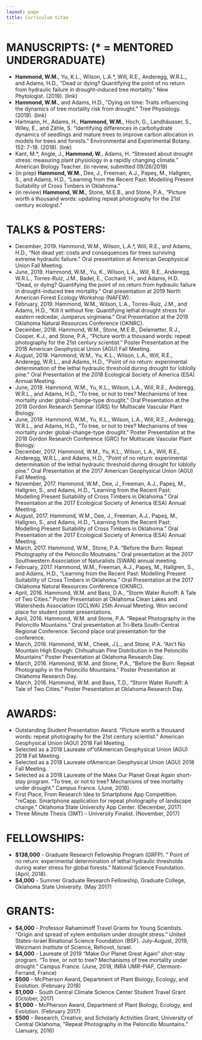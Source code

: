 ```yaml
---
layout: page
title: Curriculum Vitae
---
```


# MANUSCRIPTS: (* = MENTORED UNDERGRADUATE)
- **Hammond, W.M.**, Yu, K.L., Wilson, L.A.*, Will, R.E., Anderegg, W.R.L., and Adams, H.D., "Dead or dying? Quantifying the point of no return from hydraulic failure in drought-induced tree mortality." New Phytologist. (2019). (link)
- **Hammond, W.M.**, and Adams, H.D., "Dying on time: Traits influencing the dynamics of tree mortality risk from drought." Tree Physiology. (2019). (link)
- Hartmann, H., Adams, H., **Hammond, W.M.**, Hoch, G., Landhäusser, S., Wiley, E., and Zähle, S. “Identifying differences in carbohydrate dynamics of seedlings and mature trees to improve carbon allocation in models for trees and forests.” Environmental and Experimental Botany. 152: 7-18. (2018). (link)  
- Kant, M.*, Angle, J., **Hammond, W.**, Adams, H. “Stressed about drought stress: measuring plant physiology in a rapidly changing climate.” American Biology Teacher. (in review, submitted 09/26/2019)  
- (in prep) **Hammond, W.M.**, Dee, J., Freeman, A.J., Papeş, M., Hallgren, S., and Adams, H.D., “Learning from the Recent Past: Modelling Present Suitability of Cross Timbers in Oklahoma.” 
- (in review) **Hammond, W.M.**, Stone, M.E.B., and Stone, P.A., “Picture worth a thousand words: updating repeat photography for the 21st century ecologist.”

# TALKS & POSTERS:
- December, 2019. Hammond, W.M., Wilson, L.A.*, Will, R.E., and Adams, H.D., “Not dead yet: costs and consequences for trees surviving extreme hydraulic failure.” Oral presentation at American Geophysical Union Fall Meeting. 
- June, 2019. Hammond, W.M., Yu, K., Wilson, L.A., Will, R.E., Anderegg, W.R.L., Torres-Ruiz, J.M., Badel, E., Cochard, H., and Adams, H.D.  “Dead, or dying? Quantifying the point of no return from hydraulic failure in drought-induced tree mortality.” Oral presentation at 2019 North American Forest Ecology Workshop (NAFEW).
- February, 2019. Hammond, W.M., Wilson, L.A., Torres-Ruiz, J.M., and Adams, H.D., “Kill it without fire: Quantifying lethal drought stress for eastern redcedar, Juniperus virginiana.” Oral Presentation at the 2019 Oklahoma Natural Resources Conference (OKNRC).
- December, 2018. Hammond, W.M., Stone, M.E.B., Delametter, R.J., Cooper, K.J., and Stone, P.A., "Picture worth a thousand words: repeat photography for the 21st century scientist." Poster Presentation at the 2018 American Geophysical Union (AGU) Fall Meeting.
- August, 2018. Hammond, W.M., Yu, K.L., Wilson, L.A., Will, R.E., Anderegg, W.R.L., and Adams, H.D., "Point of no return: experimental determination of the lethal hydraulic threshold during drought for loblolly pine." Oral Presentation at the 2018 Ecological Society of America (ESA) Annual Meeting.
- June, 2018.  Hammond, W.M., Yu, K.L., Wilson, L.A., Will, R.E., Anderegg, W.R.L., and Adams, H.D., "To tree, or not to tree? Mechanisms of tree mortality under global-change-type drought." Oral Presentation at the 2018 Gordon Research Seminar (GRS) for Multiscale Vascular Plant Biology.
- June, 2018.  Hammond, W.M., Yu, K.L., Wilson, L.A., Will, R.E., Anderegg, W.R.L., and Adams, H.D., "To tree, or not to tree? Mechanisms of tree mortality under global-change-type drought." Poster Presentation at the 2018 Gordon Research Conference (GRC) for Multiscale Vascular Plant Biology.
- December, 2017. Hammond, W.M., Yu, K.L., Wilson, L.A., Will, R.E., Anderegg, W.R.L., and Adams, H.D., "Point of no return: experimental determination of the lethal hydraulic threshold during drought for loblolly pine." Oral Presentation at the 2017 American Geophysical Union (AGU) Fall Meeting. 
- November, 2017. Hammond, W.M., Dee, J., Freeman, A.J., Papeş, M., Hallgren, S., and Adams, H.D., “Learning from the Recent Past: Modelling Present Suitability of Cross Timbers in Oklahoma.” Oral Presentation at the 2017 Ecological Society of America (ESA) Annual Meeting.
- August, 2017. Hammond, W.M., Dee, J., Freeman, A.J., Papeş, M., Hallgren, S., and Adams, H.D., “Learning from the Recent Past: Modelling Present Suitability of Cross Timbers in Oklahoma.” Oral Presentation at the 2017 Ecological Society of America (ESA) Annual Meeting.
- March, 2017. Hammond, W.M., Stone, P.A. “Before the Burn: Repeat Photography of the Peloncillo Moutnains.” Oral presentation at the 2017 Southwestern Association of Naturalists (SWAN) annual meeting.
- February, 2017. Hammond, W.M., Freeman, A.J., Papeş, M., Hallgren, S., and Adams, H.D., “Learning from the Recent Past: Modelling Present Suitability of Cross Timbers in Oklahoma.” Oral Presentation at the 2017 Oklahoma Natural Resources Conference (OKNRC).
- April, 2016. Hammond, W.M. and Bass, D.A., “Storm Water Runoff: A Tale of Two Cities.” Poster Presentation at Oklahoma Clean Lakes and Watersheds Association (OCLWA) 25th Annual Meeting. Won second place for student poster presentations.
- April, 2016. Hammond, W.M. and Stone, P.A. “Repeat Photography in the Peloncillo Mountains.” Oral presentation at Tri-Beta South-Central Regional Conference. Second place oral presentation for the conference. 
- March, 2016. Hammond, W.M., Cheek, J.L., and Stone, P.A. “Ain’t No Mountain High Enough: Chihuahuan Pine Distribution in the Peloncillo Mountains” Poster Presentation at Oklahoma Research Day.
- March, 2016. Hammond, W.M. and Stone, P.A., “Before the Burn: Repeat Photography in the Peloncillo Mountains.” Poster Presentation at Oklahoma Research Day.
- March, 2016. Hammond, W.M. and Bass, T.D., “Storm Water Runoff: A Tale of Two Cities.” Poster Presentation at Oklahoma Research Day.

# AWARDS:
- Outstanding Student Presentation Award. "Picture worth a thousand words: repeat photography for the 21st century scientist." American Geophysical Union (AGU) 2018 Fall Meeting.
- Selected as a 2018 Laureate of”ofAmerican Geophysical Union (AGU) 2018 Fall Meeting.
- Selected as a 2018 Laureate ofAmerican Geophysical Union (AGU) 2018 Fall Meeting.
- Selected as a 2018 Laureate of the Make Our Planet Great Again short-stay program. "To tree, or not to tree? Mechanisms of tree mortality under drought." Campus France. (June, 2018).
- First Place,  From Research Idea to Smartphone App Competition.   "reCapp. Smartphone application for repeat photography of landscape change." Oklahoma State University App Center. (December, 2017)
- Three Minute Thesis (3MT) - University Finalist. (November, 2017)

# FELLOWSHIPS:
- **$138,000** - Graduate Research Fellowship Program (GRFP). " Point of no return: experimental determination of lethal hydraulic thresholds during water stress for global forests." National Science Foundation. (April, 2018).
- **$4,000** - Summer Graduate Research Fellowship, Graduate College, Oklahoma State University. (May 2017)

# GRANTS:
- **$4,000** - Professor Rahamimoff Travel Grants for Young Scientists. “Origin and spread of xylem embolism under drought stress.”  United States-Israel Binational Science Foundation (BSF). July-August, 2019, Weizmann Institute of Science, Rehovot, Israel.
- **$4,000** - Laureate of 2019 “Make Our Planet Great Again” shot-stay program. “To tree, or not to tree? Mechanisms of tree mortality under drought.”  Campus France. (June, 2018, INRA UMR-PIAF, Clermont-Ferrand, France)
- **$500** - McPherson Award, Department of Plant Biology, Ecology, and Evolution. (February 2018)
- **$1,000** - South Central Climate Science Center Student Travel Grant (October, 2017)
- **$1,000** - McPherson Award, Department of Plant Biology, Ecology, and Evolution. (February 2017)
- **$500** - Research, Creative, and Scholarly Activities Grant, University of Central Oklahoma, "Repeat Photography in the Peloncillo Mountains." (January, 2016)
